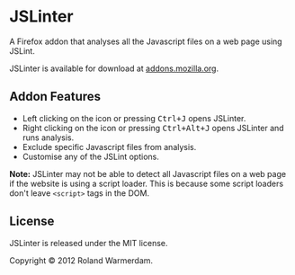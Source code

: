 JSLinter
========

A Firefox addon that analyses all the Javascript files on a web page using JSLint.

JSLinter is available for download at [addons.mozilla.org][].


Addon Features
--------------

 * Left clicking on the icon or pressing <kbd>Ctrl+J</kbd> opens JSLinter.
 * Right clicking on the icon or pressing <kbd>Ctrl+Alt+J</kbd> opens JSLinter and runs analysis.
 * Exclude specific Javascript files from analysis.
 * Customise any of the JSLint options.

**Note:**
JSLinter may not be able to detect all Javascript files on a web page if the website is using a script loader. This is because some script loaders don't leave `<script>` tags in the DOM.


License
-------
JSLinter is released under the MIT license.

Copyright © 2012 Roland Warmerdam.


[addons.mozilla.org]: https://addons.mozilla.org/addon/jslinter?src=external-github
